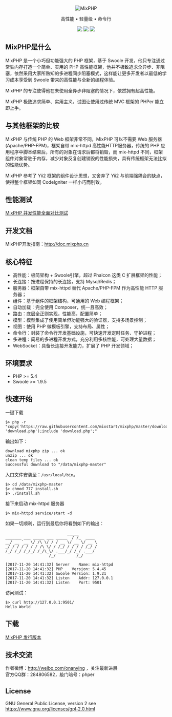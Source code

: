 <br>

<p align="center">
<img src="https://box.kancloud.cn/90f9b3c1d667aefa77b09ea1b7ffb054_120x120.png" alt="MixPHP">
</p>

<p align="center">高性能 • 轻量级 • 命令行</p>

<p align="center">
<img src="https://img.shields.io/badge/downloads-6.9k-green.svg">
<img src="https://img.shields.io/badge/platform-linux%20%7C%20win%20%7C%20osx-lightgrey.svg">
<img src="https://img.shields.io/badge/size-238%20KB-green.svg">
</p>

## MixPHP是什么

MixPHP 是一个小巧但功能强大的 PHP 框架，基于 Swoole 开发，他只专注通过常驻内存打造一个简单、实用的 PHP 高性能框架，他并不极致追求全异步、非阻塞，依然采用大家所熟知的多进程同步阻塞模式，这样能让更多开发者以最低的学习成本享受到 Swoole 带来的高性能与全新的编程体验。

MixPHP 的专注使得他在未使用全异步非阻塞的情况下，依然拥有超高性能。

MixPHP 极致追求简单、实用主义，试图让使用过传统 MVC 框架的 PHPer 能立即上手。

## 与其他框架的比较

MixPHP 与传统 PHP 的 Web 框架非常不同，MixPHP 可以不需要 Web 服务器(Apache/PHP-FPM)，框架自带 mix-httpd 高性能HTTP服务器，传统的 PHP 应用程序中脚本结束后，所有的对象在请求后都将销毁，而 mix-httpd 不同，框架组件对象常驻于内存，减少对象反复创建销毁的性能损失，具有传统框架无法比拟的性能优势。

MixPHP 参考了 Yii2 框架的组件设计思想，又舍弃了 Yii2 与前端强耦合的缺点，使得整个框架如同 CodeIgniter 一样小巧而别致。

## 性能测试

[MixPHP 并发性能全面对比测试](http://www.jianshu.com/p/f769b6be1caf)

## 开发文档

MixPHP开发指南：http://doc.mixphp.cn

## 核心特征

* 高性能：极简架构 + Swoole引擎，超过 Phalcon 这类 C 扩展框架的性能；
* 长连接：按进程保持的长连接，支持 Mysql/Redis；
* 服务器：框架自带 mix-httpd 替代 Apache/PHP-FPM 作为高性能 HTTP 服务器；
* 组件：基于组件的框架结构，可通用的 Web 编程框架；
* 自动加载：完全使用 Composer，统一且高效；
* 路由：底层全正则实现，性能高，配置简单；
* 模型：模型集成了使用简单但功能强大的验证器，支持多场景控制；
* 视图：使用 PHP 做模板引擎，支持布局、属性；
* 命令行：封装了命令行开发基础设施，可快速开发定时任务、守护进程；
* 多进程：简易的多进程开发方式，充分利用多核性能，可处理大量数据；
* WebSocket：具备长连接开发能力，扩展了 PHP 开发领域；

## 环境要求

* PHP >= 5.4
* Swoole >= 1.9.5

## 快速开始

一键下载

```
$> php -r "copy('https://raw.githubusercontent.com/mixstart/mixphp/master/download.php', 'download.php');include 'download.php';"
```

输出如下：

```
download mixphp zip ... ok
unzip ... ok
clean temp files ... ok
Successful download to "/data/mixphp-master"
```

入口文件安装至：`/usr/local/bin`。

```
$> cd /data/mixphp-master
$> chmod 777 install.sh
$> ./install.sh
```

接下来启动 mix-httpd 服务器

```
$> mix-httpd service/start -d
```

如果一切顺利，运行到最后你将看到如下的输出：

```
                           _____
_______ ___ _____ ___ _____  / /_  ____
__/ __ `__ \/ /\ \/ / / __ \/ __ \/ __ \
_/ / / / / / / /\ \/ / /_/ / / / / /_/ /
/_/ /_/ /_/_/ /_/\_\/ .___/_/ /_/ .___/
                   /_/         /_/

[2017-11-20 14:41:32] Server    Name: mix-httpd
[2017-11-20 14:41:32] PHP    Version: 5.4.45
[2017-11-20 14:41:32] Swoole Version: 1.9.21
[2017-11-20 14:41:32] Listen    Addr: 127.0.0.1
[2017-11-20 14:41:32] Listen    Port: 9501
```

访问测试：

```
$> curl http://127.0.0.1:9501/
Hello World
```

## 下载

[MixPHP 发行版本](https://github.com/mixstart/mixphp/releases)

## 技术交流

作者微博：http://weibo.com/onanying ，关注最新进展     
官方QQ群：284806582，敲门暗号：phper

## License

GNU General Public License, version 2 see https://www.gnu.org/licenses/gpl-2.0.html
